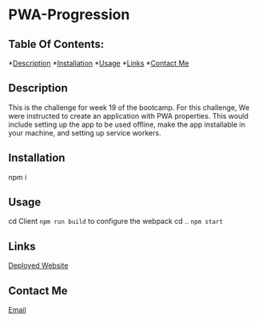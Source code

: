 # PWA-Progression

## Table Of Contents:
*[Description](#description)
*[Installation](#installation)
*[Usage](#usage)
*[Links](#links)
*[Contact Me](#contactme)

## Description 
This is the challenge for week 19 of the bootcamp. For this challenge, We were instructed to create an application with PWA properties. This would include setting up the app to be used offline, make the app installable in your machine, and setting up service workers. 

## Installation 
 npm i 
## Usage
cd Client ```npm run build``` to configure the webpack 
cd .. ```npm start``` 

## Links 
[Deployed Website](https://gentle-coast-35495.herokuapp.com/)

## Contact Me
[Email](Jesseponce233@gmial.com)
